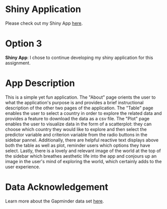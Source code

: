 # Shiny Application

Please check out my Shiny App [here](https://mike-mask.shinyapps.io/shiny_app_mike/).

# Option 3

**Shiny App**: I chose to continue developing my shiny application for this assignment.

# App Description

This is a simple yet fun application. The "About" page orients the user to what the application's purpose is and provides a brief instructional description of the other two pages of the application. The "Table" page enables the user to select a country in order to explore the related data and provides a feature to download the data as a csv file. The "Plot" page enables the user to visualize data in the form of a scatterplot: they can choose which country they would like to explore and then select the predictor variable and criterion variable from the radio buttons in the sidebar pannel. Additionally, there are helpful reactive text displays above both the table as well as plot, reminder users which options they have select. Lastly, there is a lovely and relevant image of the world at the top of the sidebar which breathes aesthetic life into the app and conjours up an image in the user's mind of exploring the world, which certainly adds to the user experience.

# Data Acknowledgement 
Learn more about the Gapminder data set [here](https://www.gapminder.org/data/).
